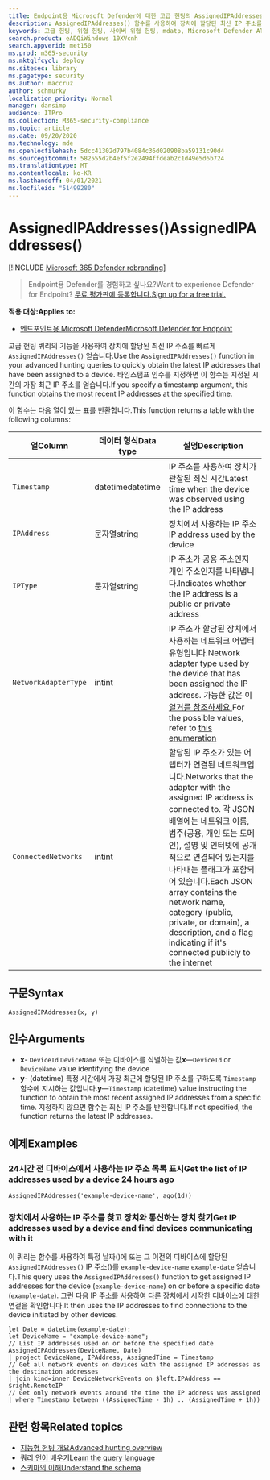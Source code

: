 ```yaml
---
title: Endpoint용 Microsoft Defender에 대한 고급 헌팅의 AssignedIPAddresses() 함수
description: AssignedIPAddresses() 함수를 사용하여 장치에 할당된 최신 IP 주소를 다운로드하는 방법을 학습합니다.
keywords: 고급 헌팅, 위협 헌팅, 사이버 위협 헌팅, mdatp, Microsoft Defender ATP, 끝점용 Microsoft Defender, Windows Defender, Windows Defender ATP, Windows Defender Advanced Threat Protection, 검색, 쿼리, 원격 분석, schema reference, kusto, FileProfile, 파일 프로필, 기능, 향상
search.product: eADQiWindows 10XVcnh
search.appverid: met150
ms.prod: m365-security
ms.mktglfcycl: deploy
ms.sitesec: library
ms.pagetype: security
ms.author: maccruz
author: schmurky
localization_priority: Normal
manager: dansimp
audience: ITPro
ms.collection: M365-security-compliance
ms.topic: article
ms.date: 09/20/2020
ms.technology: mde
ms.openlocfilehash: 5dcc41302d797b4084c36d020908ba59131c90d4
ms.sourcegitcommit: 582555d2b4ef5f2e2494ffdeab2c1d49e5d6b724
ms.translationtype: MT
ms.contentlocale: ko-KR
ms.lasthandoff: 04/01/2021
ms.locfileid: "51499280"
---
```

# <a name="assignedipaddresses"></a><span data-ttu-id="762b2-104">AssignedIPAddresses()</span><span class="sxs-lookup"><span data-stu-id="762b2-104">AssignedIPAddresses()</span></span>

[!INCLUDE [Microsoft 365 Defender rebranding](../../includes/microsoft-defender.md)]

><span data-ttu-id="762b2-105">Endpoint용 Defender를 경험하고 싶나요?</span><span class="sxs-lookup"><span data-stu-id="762b2-105">Want to experience Defender for Endpoint?</span></span> [<span data-ttu-id="762b2-106">무료 평가판에 등록합니다.</span><span class="sxs-lookup"><span data-stu-id="762b2-106">Sign up for a free trial.</span></span>](https://www.microsoft.com/microsoft-365/windows/microsoft-defender-atp?ocid=docs-wdatp-advancedfeats-abovefoldlink)

<span data-ttu-id="762b2-107">**적용 대상:**</span><span class="sxs-lookup"><span data-stu-id="762b2-107">**Applies to:**</span></span>
- [<span data-ttu-id="762b2-108">엔드포인트용 Microsoft Defender</span><span class="sxs-lookup"><span data-stu-id="762b2-108">Microsoft Defender for Endpoint</span></span>](https://go.microsoft.com/fwlink/p/?linkid=2154037)


<span data-ttu-id="762b2-109">고급 헌팅 쿼리의 기능을 사용하여 장치에 할당된 최신 IP 주소를 빠르게 `AssignedIPAddresses()` 얻습니다.</span><span class="sxs-lookup"><span data-stu-id="762b2-109">Use the `AssignedIPAddresses()` function in your advanced hunting queries to quickly obtain the latest IP addresses that have been assigned to a device.</span></span> <span data-ttu-id="762b2-110">타임스탬프 인수를 지정하면 이 함수는 지정된 시간의 가장 최근 IP 주소를 얻습니다.</span><span class="sxs-lookup"><span data-stu-id="762b2-110">If you specify a timestamp argument, this function obtains the most recent IP addresses at the specified time.</span></span>

<span data-ttu-id="762b2-111">이 함수는 다음 열이 있는 표를 반환합니다.</span><span class="sxs-lookup"><span data-stu-id="762b2-111">This function returns a table with the following columns:</span></span>

<span data-ttu-id="762b2-112">열</span><span class="sxs-lookup"><span data-stu-id="762b2-112">Column</span></span> | <span data-ttu-id="762b2-113">데이터 형식</span><span class="sxs-lookup"><span data-stu-id="762b2-113">Data type</span></span> | <span data-ttu-id="762b2-114">설명</span><span class="sxs-lookup"><span data-stu-id="762b2-114">Description</span></span>
-|-|-
`Timestamp` | <span data-ttu-id="762b2-115">datetime</span><span class="sxs-lookup"><span data-stu-id="762b2-115">datetime</span></span> | <span data-ttu-id="762b2-116">IP 주소를 사용하여 장치가 관찰된 최신 시간</span><span class="sxs-lookup"><span data-stu-id="762b2-116">Latest time when the device was observed using the IP address</span></span>
`IPAddress` | <span data-ttu-id="762b2-117">문자열</span><span class="sxs-lookup"><span data-stu-id="762b2-117">string</span></span> | <span data-ttu-id="762b2-118">장치에서 사용하는 IP 주소</span><span class="sxs-lookup"><span data-stu-id="762b2-118">IP address used by the device</span></span>
`IPType` | <span data-ttu-id="762b2-119">문자열</span><span class="sxs-lookup"><span data-stu-id="762b2-119">string</span></span> | <span data-ttu-id="762b2-120">IP 주소가 공용 주소인지 개인 주소인지를 나타냅니다.</span><span class="sxs-lookup"><span data-stu-id="762b2-120">Indicates whether the IP address is a public or private address</span></span>
`NetworkAdapterType` | <span data-ttu-id="762b2-121">int</span><span class="sxs-lookup"><span data-stu-id="762b2-121">int</span></span> | <span data-ttu-id="762b2-122">IP 주소가 할당된 장치에서 사용하는 네트워크 어댑터 유형입니다.</span><span class="sxs-lookup"><span data-stu-id="762b2-122">Network adapter type used by the device that has been assigned the IP address.</span></span> <span data-ttu-id="762b2-123">가능한 값은 이 [열거를 참조하세요.](https://docs.microsoft.com/dotnet/api/system.net.networkinformation.networkinterfacetype)</span><span class="sxs-lookup"><span data-stu-id="762b2-123">For the possible values, refer to [this enumeration](https://docs.microsoft.com/dotnet/api/system.net.networkinformation.networkinterfacetype)</span></span>
`ConnectedNetworks` | <span data-ttu-id="762b2-124">int</span><span class="sxs-lookup"><span data-stu-id="762b2-124">int</span></span> | <span data-ttu-id="762b2-125">할당된 IP 주소가 있는 어댑터가 연결된 네트워크입니다.</span><span class="sxs-lookup"><span data-stu-id="762b2-125">Networks that the adapter with the assigned IP address is connected to.</span></span> <span data-ttu-id="762b2-126">각 JSON 배열에는 네트워크 이름, 범주(공용, 개인 또는 도메인), 설명 및 인터넷에 공개적으로 연결되어 있는지를 나타내는 플래그가 포함되어 있습니다.</span><span class="sxs-lookup"><span data-stu-id="762b2-126">Each JSON array contains the network name, category (public, private, or domain), a description, and a flag indicating if it's connected publicly to the internet</span></span>

## <a name="syntax"></a><span data-ttu-id="762b2-127">구문</span><span class="sxs-lookup"><span data-stu-id="762b2-127">Syntax</span></span>

```kusto
AssignedIPAddresses(x, y)
```

## <a name="arguments"></a><span data-ttu-id="762b2-128">인수</span><span class="sxs-lookup"><span data-stu-id="762b2-128">Arguments</span></span>

- <span data-ttu-id="762b2-129">**x**- `DeviceId` `DeviceName` 또는 디바이스를 식별하는 값</span><span class="sxs-lookup"><span data-stu-id="762b2-129">**x**—`DeviceId` or `DeviceName` value identifying the device</span></span>
- <span data-ttu-id="762b2-130">**y**- (datetime) 특정 시간에서 가장 최근에 할당된 IP 주소를 구하도록 `Timestamp` 함수에 지시하는 값입니다.</span><span class="sxs-lookup"><span data-stu-id="762b2-130">**y**—`Timestamp` (datetime) value instructing the function to obtain the most recent assigned IP addresses from a specific time.</span></span> <span data-ttu-id="762b2-131">지정하지 않으면 함수는 최신 IP 주소를 반환합니다.</span><span class="sxs-lookup"><span data-stu-id="762b2-131">If not specified, the function returns the latest IP addresses.</span></span>

## <a name="examples"></a><span data-ttu-id="762b2-132">예제</span><span class="sxs-lookup"><span data-stu-id="762b2-132">Examples</span></span>

### <a name="get-the-list-of-ip-addresses-used-by-a-device-24-hours-ago"></a><span data-ttu-id="762b2-133">24시간 전 디바이스에서 사용하는 IP 주소 목록 표시</span><span class="sxs-lookup"><span data-stu-id="762b2-133">Get the list of IP addresses used by a device 24 hours ago</span></span>

```kusto
AssignedIPAddresses('example-device-name', ago(1d))
```

### <a name="get-ip-addresses-used-by-a-device-and-find-devices-communicating-with-it"></a><span data-ttu-id="762b2-134">장치에서 사용하는 IP 주소를 찾고 장치와 통신하는 장치 찾기</span><span class="sxs-lookup"><span data-stu-id="762b2-134">Get IP addresses used by a device and find devices communicating with it</span></span>

<span data-ttu-id="762b2-135">이 쿼리는 함수를 사용하여 특정 날짜()에 또는 그 이전의 디바이스에 할당된 `AssignedIPAddresses()` IP 주소()를 `example-device-name` `example-date` 얻습니다.</span><span class="sxs-lookup"><span data-stu-id="762b2-135">This query uses the `AssignedIPAddresses()` function to get assigned IP addresses for the device (`example-device-name`) on or before a specific date (`example-date`).</span></span> <span data-ttu-id="762b2-136">그런 다음 IP 주소를 사용하여 다른 장치에서 시작한 디바이스에 대한 연결을 확인합니다.</span><span class="sxs-lookup"><span data-stu-id="762b2-136">It then uses the IP addresses to find connections to the device initiated by other devices.</span></span> 

```kusto
let Date = datetime(example-date);
let DeviceName = "example-device-name";
// List IP addresses used on or before the specified date
AssignedIPAddresses(DeviceName, Date)
| project DeviceName, IPAddress, AssignedTime = Timestamp 
// Get all network events on devices with the assigned IP addresses as the destination addresses
| join kind=inner DeviceNetworkEvents on $left.IPAddress == $right.RemoteIP
// Get only network events around the time the IP address was assigned
| where Timestamp between ((AssignedTime - 1h) .. (AssignedTime + 1h))
```

## <a name="related-topics"></a><span data-ttu-id="762b2-137">관련 항목</span><span class="sxs-lookup"><span data-stu-id="762b2-137">Related topics</span></span>

- [<span data-ttu-id="762b2-138">지능형 헌팅 개요</span><span class="sxs-lookup"><span data-stu-id="762b2-138">Advanced hunting overview</span></span>](advanced-hunting-overview.md)
- [<span data-ttu-id="762b2-139">쿼리 언어 배우기</span><span class="sxs-lookup"><span data-stu-id="762b2-139">Learn the query language</span></span>](advanced-hunting-query-language.md)
- [<span data-ttu-id="762b2-140">스키마의 이해</span><span class="sxs-lookup"><span data-stu-id="762b2-140">Understand the schema</span></span>](advanced-hunting-schema-reference.md)
